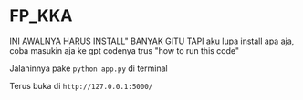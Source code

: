 # FP_KKA

INI AWALNYA HARUS INSTALL" BANYAK GITU TAPI aku lupa install apa aja, coba masukin aja ke gpt codenya trus "how to run this code"  

Jalaninnya pake `python app.py`  di terminal

Terus buka di `http://127.0.0.1:5000/`
